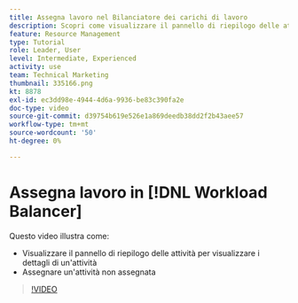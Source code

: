 ```yaml
---
title: Assegna lavoro nel Bilanciatore dei carichi di lavoro
description: Scopri come visualizzare il pannello di riepilogo delle attività e come effettuare assegnazioni a un’attività non assegnata.
feature: Resource Management
type: Tutorial
role: Leader, User
level: Intermediate, Experienced
activity: use
team: Technical Marketing
thumbnail: 335166.png
kt: 8878
exl-id: ec3dd98e-4944-4d6a-9936-be83c390fa2e
doc-type: video
source-git-commit: d39754b619e526e1a869deedb38dd2f2b43aee57
workflow-type: tm+mt
source-wordcount: '50'
ht-degree: 0%

---
```


# Assegna lavoro in [!DNL Workload Balancer]

Questo video illustra come:

* Visualizzare il pannello di riepilogo delle attività per visualizzare i dettagli di un&#39;attività
* Assegnare un&#39;attività non assegnata


>[!VIDEO](https://video.tv.adobe.com/v/335166/?quality=12)
